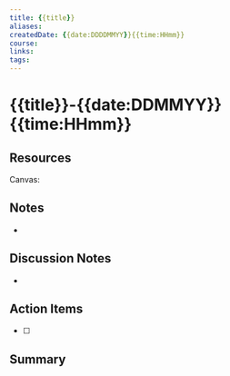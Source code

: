 ```yaml
---
title: {{title}}
aliases:
createdDate: {{date:DDDDMMYY}}{{time:HHmm}}
course: 
links: 
tags: 
---
```

# {{title}}-{{date:DDMMYY}}{{time:HHmm}}
## Resources 
Canvas: 

## Notes
- 

## Discussion Notes
- 

## Action Items 
- [ ] 

## Summary
